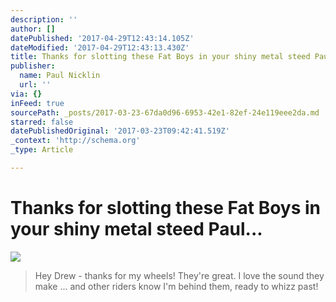 ```yaml
---
description: ''
author: []
datePublished: '2017-04-29T12:43:14.105Z'
dateModified: '2017-04-29T12:43:13.430Z'
title: Thanks for slotting these Fat Boys in your shiny metal steed Paul…
publisher:
  name: Paul Nicklin
  url: ''
via: {}
inFeed: true
sourcePath: _posts/2017-03-23-67da0d96-6953-42e1-82ef-24e119eee2da.md
starred: false
datePublishedOriginal: '2017-03-23T09:42:41.519Z'
_context: 'http://schema.org'
_type: Article

---
```

# Thanks for slotting these Fat Boys in your shiny metal steed Paul...
![](https://the-grid-user-content.s3-us-west-2.amazonaws.com/95fcf6de-477c-43c8-b26d-0d23878e7fed.jpg)

> Hey Drew - thanks for my wheels! They're great. I love the sound they make ... and other riders know I'm behind them, ready to whizz past!